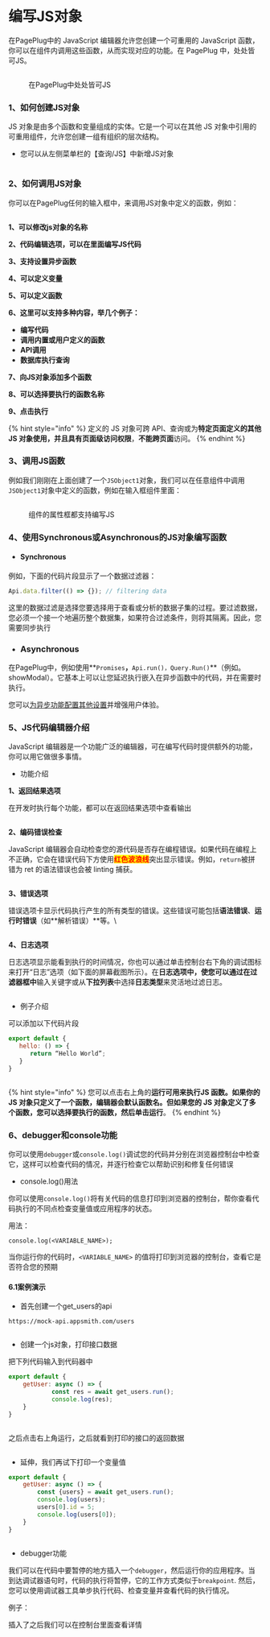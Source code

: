 # 编写JS对象

在PagePlug中的 JavaScript 编辑器允许您创建一个可重用的 JavaScript 函数，你可以在组件内调用这些函数，从而实现对应的功能。在 PagePlug 中，处处皆可JS。

<figure><img src="../../.gitbook/assets/image (35) (1).png" alt=""><figcaption><p>在PagePlug中处处皆可JS </p></figcaption></figure>

### 1、如何创建JS对象

JS 对象是由多个函数和变量组成的实体。它是一个可以在其他 JS 对象中引用的可重用组件，允许您创建一组有组织的层次结构。

* 您可以从左侧菜单栏的【查询/JS】中新增JS对象

<figure><img src="../../.gitbook/assets/image (73).png" alt=""><figcaption></figcaption></figure>

### 2、如何调用JS对象

你可以在PagePlug任何的输入框中，来调用JS对象中定义的函数，例如：

<figure><img src="../../.gitbook/assets/image (106).png" alt=""><figcaption></figcaption></figure>

**1、可以修改js对象的名称**

**2、代码编辑选项，可以在里面编写JS代码**

**3、支持设置异步函数**

**4、可以定义变量**

**5、可以定义函数**

**6、这里可以支持多种内容，举几个例子：**

* **编写代码**
* **调用内置或用户定义的函数**
* **API调用**
* **数据库执行查询**

**7、向JS对象添加多个函数**

**8、可以选择要执行的函数名称**

**9、点击执行**

{% hint style="info" %}
定义的 JS 对象可跨 API、查询或为**特定页面定义的其他 JS 对象使用，**并且具有**页面级访问权限**，**不能跨页面**访问。
{% endhint %}

### 3、调用JS函数

例如我们刚刚在上面创建了一个`JSObject1`对象，我们可以在任意组件中调用`JSObject1`对象中定义的函数，例如在输入框组件里面：

<figure><img src="../../.gitbook/assets/image (122).png" alt=""><figcaption><p>组件的属性框都支持编写JS</p></figcaption></figure>

### 4、使用Synchronous或Asynchronous的JS对象编写函数

* #### Synchronous <a href="#synchronous" id="synchronous"></a>

例如，下面的代码片段显示了一个数据过滤器：

```javascript
Api.data.filter(() => {}); // filtering data 
```

这里的数据过滤是选择您要选择用于查看或分析的数据子集的过程。要过滤数据，您必须一个接一个地遍历整个数据集，如果符合过滤条件，则将其隔离。因此，您需要同步执行

* ### Asynchronous

在PagePlug中，例如使用**`Promises`**，**`Api.run()，Query.Run()`**（例如。showModal）。它基本上可以让您延迟执行嵌入在异步函数中的代码，并在需要时执行。



您可以[为异步功能配置其他设置](yi-bu-javascript-han-shu-she-zhi.md)并增强用户体验。

### 5、JS代码编辑器介绍

JavaScript 编辑器是一个功能广泛的编辑器，可在编写代码时提供额外的功能，你可以用它做很多事情。

* 功能介绍

&#x20;       **1、返回结果选项**

在开发时执行每个功能，都可以在返回结果选项中查看输出

<figure><img src="../../.gitbook/assets/image (114).png" alt=""><figcaption></figcaption></figure>

&#x20;       **2、编码错误检查**

JavaScript 编辑器会自动检查您的源代码是否存在编程错误。如果代码在编程上不正确，它会在错误代码下方使用<mark style="color:red;">**红色波浪线**</mark>突出显示错误。例如，`return`被拼错为 ret 的语法错误也会被 linting 捕获。

<figure><img src="../../.gitbook/assets/image (120).png" alt=""><figcaption></figcaption></figure>

&#x20;       **3、错误选项**

错误选项卡显示代码执行产生的所有类型的错误。这些错误可能包括**语法错误**、**运行时错误**（如**解析错误）**等。\


<figure><img src="../../.gitbook/assets/image (69).png" alt=""><figcaption></figcaption></figure>

&#x20;      **4、日志选项**

日志选项显示能看到执行的时间情况，你也可以通过单击控制台右下角的调试图标来打开“日志”选项（如下面的屏幕截图所示）。在**日志选项中，使您可以通过在过滤器框中**输入关键字或从**下拉列表**中选择**日志类型**来灵活地过滤日志。

<figure><img src="../../.gitbook/assets/image (55).png" alt=""><figcaption></figcaption></figure>

* 例子介绍

可以添加以下代码片段

```javascript
export default {
   hello: () => {
      return “Hello World”;
   }
}
```

<figure><img src="../../.gitbook/assets/image (130).png" alt=""><figcaption></figcaption></figure>

{% hint style="info" %}
您可以点击右上角的**运行可用来执行JS 函数。**如果你的 JS 对象只定义了一个函数，编辑器会默认函数名。但如果您的 JS 对象定义了多个函数，您可以选择要执行的函数，然后单击**运行**。
{% endhint %}

### 6、debugger和console功能

你可以使用`debugger`或`console.log()`调试您的代码并分别在浏览器控制台中检查它，这样可以检查代码的情况，并逐行检查它以帮助识别和修复任何错误

* console.log()用法

你可以使用`console.log()`将有关代码的信息打印到浏览器的控制台，帮你查看代码执行的不同点检查变量值或应用程序的状态。

用法：

```
console.log(<VARIABLE_NAME>);
```

当你运行你的代码时，`<VARIABLE_NAME>` 的值将打印到浏览器的控制台，查看它是否符合您的预期

#### &#x20;   6.1案例演示

* 首先创建一个get\_users的api

```
https://mock-api.appsmith.com/users
```

<figure><img src="../../.gitbook/assets/image (59).png" alt=""><figcaption></figcaption></figure>

* 创建一个js对象，打印接口数据

把下列代码输入到代码器中

```javascript
export default {
    getUser: async () => {
			const res = await get_users.run();
			console.log(res);
    }
}
```

<figure><img src="../../.gitbook/assets/image (104).png" alt=""><figcaption></figcaption></figure>

之后点击右上角运行，之后就看到打印的接口的返回数据

<figure><img src="../../.gitbook/assets/image (38) (1).png" alt=""><figcaption></figcaption></figure>

* 延伸，我们再试下打印一个变量值

```javascript
export default {
    getUser: async () => {
        const {users} = await get_users.run();
        console.log(users);
        users[0].id = 5;
        console.log(users[0]);	
    }
}
```

<figure><img src="../../.gitbook/assets/image (124).png" alt=""><figcaption></figcaption></figure>



* debugger功能

我们可以在代码中要暂停的地方插入一个`debugger`，然后运行你的应用程序。当到达调试器语句时，代码的执行将暂停，它的工作方式类似于`breakpoint`. 然后，您可以使用调试器工具单步执行代码、检查变量并查看代码的执行情况。

例子：

插入了之后我们可以在控制台里面查看详情

<figure><img src="../../.gitbook/assets/image (17) (2) (1).png" alt=""><figcaption></figcaption></figure>
